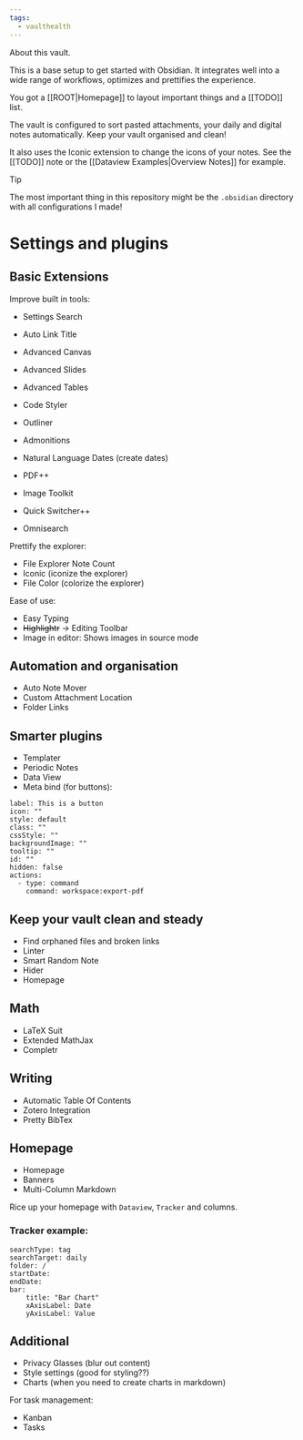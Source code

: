 ```yaml
---
tags:
  - vaulthealth
---
```

About this vault.

This is a base setup to get started with Obsidian. It integrates well into a wide range of workflows, optimizes and prettifies the experience.

You got a [[ROOT|Homepage]] to layout important things and a [[TODO]] list.

The vault is configured to sort pasted attachments, your daily and digital notes automatically. Keep your vault organised and clean!

It also uses the Iconic extension to change the icons of your notes. See the [[TODO]] note or the [[Dataview Examples|Overview Notes]] for example.

> [!Tip]
> The most important thing in this repository might be the `.obsidian` directory with all configurations I made!



# Settings and plugins

## Basic Extensions


Improve built in tools:

- Settings Search
- Auto Link Title
- Advanced Canvas
- Advanced Slides
- Advanced Tables
- Code Styler
- Outliner
- Admonitions
- Natural Language Dates (create dates)
- PDF++
- Image Toolkit

- Quick Switcher++
- Omnisearch


Prettify the explorer:

- File Explorer Note Count
- Iconic (iconize the explorer)
- File Color (colorize the explorer)


Ease of use:

- Easy Typing
- ~~Highlightr~~ -> Editing Toolbar
- Image in editor: Shows images in source mode


## Automation and organisation

- Auto Note Mover
- Custom Attachment Location
- Folder Links


## Smarter plugins

- Templater
- Periodic Notes
- Data View
- Meta bind (for buttons):

```meta-bind-button
label: This is a button
icon: ""
style: default
class: ""
cssStyle: ""
backgroundImage: ""
tooltip: ""
id: ""
hidden: false
actions:
  - type: command
    command: workspace:export-pdf

```


## Keep your vault clean and steady

- Find orphaned files and broken links
- Linter
- Smart Random Note
- Hider
- Homepage

## Math

- LaTeX Suit
- Extended MathJax
- Completr

## Writing

- Automatic Table Of Contents
- Zotero Integration
- Pretty BibTex

## Homepage

- Homepage
- Banners
- Multi-Column Markdown

Rice up your homepage with `Dataview`, `Tracker` and columns.

### Tracker example:

``` tracker
searchType: tag
searchTarget: daily
folder: /
startDate:
endDate:
bar:
    title: "Bar Chart"
    xAxisLabel: Date
    yAxisLabel: Value
```


## Additional

- Privacy Glasses (blur out content)
- Style settings (good for styling??)
- Charts (when you need to create charts in markdown)


For task management:

- Kanban
- Tasks